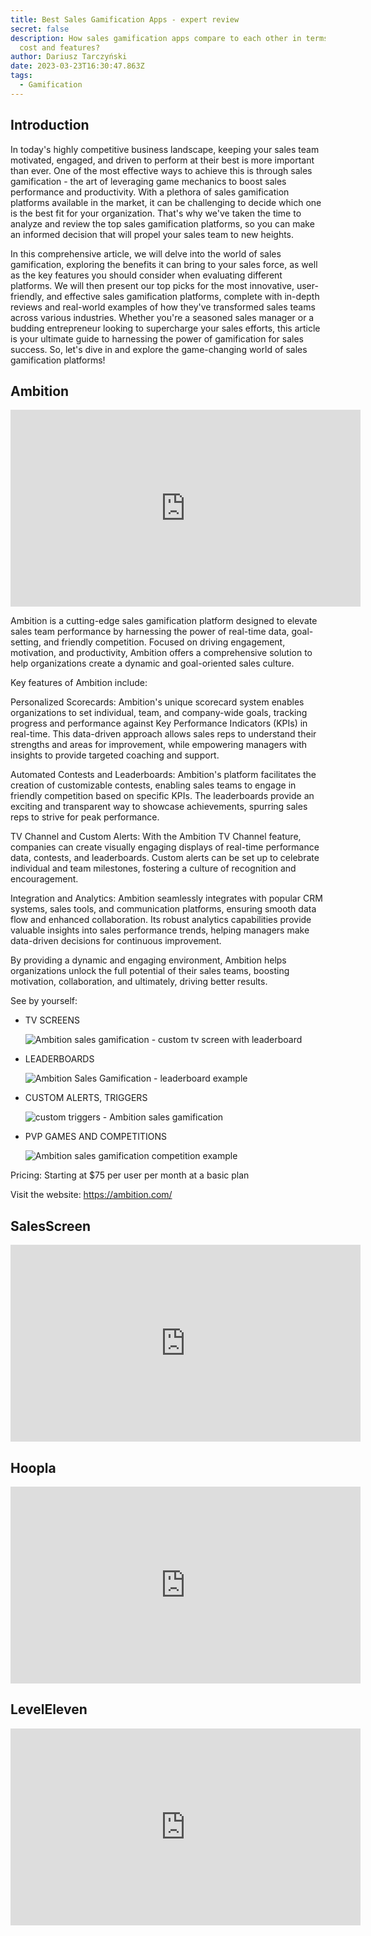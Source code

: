 ```yaml
---
title: Best Sales Gamification Apps - expert review
secret: false
description: How sales gamification apps compare to each other in terms of the
  cost and features?
author: Dariusz Tarczyński
date: 2023-03-23T16:30:47.863Z
tags:
  - Gamification
---
```

## Introduction

In today's highly competitive business landscape, keeping your sales team motivated, engaged, and driven to perform at their best is more important than ever. One of the most effective ways to achieve this is through sales gamification - the art of leveraging game mechanics to boost sales performance and productivity. With a plethora of sales gamification platforms available in the market, it can be challenging to decide which one is the best fit for your organization. That's why we've taken the time to analyze and review the top sales gamification platforms, so you can make an informed decision that will propel your sales team to new heights.

In this comprehensive article, we will delve into the world of sales gamification, exploring the benefits it can bring to your sales force, as well as the key features you should consider when evaluating different platforms. We will then present our top picks for the most innovative, user-friendly, and effective sales gamification platforms, complete with in-depth reviews and real-world examples of how they've transformed sales teams across various industries. Whether you're a seasoned sales manager or a budding entrepreneur looking to supercharge your sales efforts, this article is your ultimate guide to harnessing the power of gamification for sales success. So, let's dive in and explore the game-changing world of sales gamification platforms!

## Ambition

<iframe width="560" height="315" src="https://www.youtube.com/embed/X_m8Vnc1ZBI" title="YouTube video player" frameborder="0" allow="accelerometer; autoplay; clipboard-write; encrypted-media; gyroscope; picture-in-picture; web-share" allowfullscreen></iframe>

Ambition is a cutting-edge sales gamification platform designed to elevate sales team performance by harnessing the power of real-time data, goal-setting, and friendly competition. Focused on driving engagement, motivation, and productivity, Ambition offers a comprehensive solution to help organizations create a dynamic and goal-oriented sales culture.

Key features of Ambition include:

Personalized Scorecards: Ambition's unique scorecard system enables organizations to set individual, team, and company-wide goals, tracking progress and performance against Key Performance Indicators (KPIs) in real-time. This data-driven approach allows sales reps to understand their strengths and areas for improvement, while empowering managers with insights to provide targeted coaching and support.

Automated Contests and Leaderboards: Ambition's platform facilitates the creation of customizable contests, enabling sales teams to engage in friendly competition based on specific KPIs. The leaderboards provide an exciting and transparent way to showcase achievements, spurring sales reps to strive for peak performance.

TV Channel and Custom Alerts: With the Ambition TV Channel feature, companies can create visually engaging displays of real-time performance data, contests, and leaderboards. Custom alerts can be set up to celebrate individual and team milestones, fostering a culture of recognition and encouragement.

Integration and Analytics: Ambition seamlessly integrates with popular CRM systems, sales tools, and communication platforms, ensuring smooth data flow and enhanced collaboration. Its robust analytics capabilities provide valuable insights into sales performance trends, helping managers make data-driven decisions for continuous improvement.

By providing a dynamic and engaging environment, Ambition helps organizations unlock the full potential of their sales teams, boosting motivation, collaboration, and ultimately, driving better results.



See by yourself:

* TV SCREENS

  ![Ambition sales gamification - custom tv screen with leaderboard](/static/img/brave_sn0yf6athi.png)
* LEADERBOARDS

  ![Ambition Sales Gamification - leaderboard example](/static/img/brave_hoy1idxvls.png)
* CUSTOM ALERTS, TRIGGERS

  ![custom triggers - Ambition sales gamification](/static/img/brave_di2gspejfb.png)
* PVP GAMES AND COMPETITIONS

  ![Ambition sales gamification competition example](/static/img/brave_hay1o1g3va.png)

Pricing: Starting at $75 per user per month at a basic plan

Visit the website: <https://ambition.com/>



## SalesScreen

<iframe width="560" height="315" src="https://www.youtube.com/embed/VwWZVi2z5AU" title="YouTube video player" frameborder="0" allow="accelerometer; autoplay; clipboard-write; encrypted-media; gyroscope; picture-in-picture; web-share" allowfullscreen></iframe>

## Hoopla

<iframe width="560" height="315" src="https://www.youtube.com/embed/wpkuMGHmmmc" title="YouTube video player" frameborder="0" allow="accelerometer; autoplay; clipboard-write; encrypted-media; gyroscope; picture-in-picture; web-share" allowfullscreen></iframe>

## **LevelEleven**

<iframe width="560" height="315" src="https://www.youtube.com/embed/SbNtz89-2FA" title="YouTube video player" frameborder="0" allow="accelerometer; autoplay; clipboard-write; encrypted-media; gyroscope; picture-in-picture; web-share" allowfullscreen></iframe>